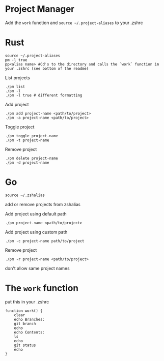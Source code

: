 # Project Manager

Add the `work` function and `source ~/.project-aliases` to your .zshrc 

# Rust
```
source ~/.project-aliases
pm -l true
pp<alias name> #Cd's to the directory and calls the `work` function in your .zshrc (see bottom of the readme)
```

List projects
```
./pm list
./pm -l
./pm -l true # different formatting
```

Add project
```
./pm add project-name <path/to/project>
./pm -a project-name <path/to/project>
```

Toggle project
```
./pm toggle project-name 
./pm -t project-name 
```
Remove project
```
./pm delete project-name 
./pm -d project-name 
```


# Go
```
source ~/.zshalias
```

add or remove projects from zshalias

Add project using default path

```
./pm project-name <path/to/project>
```

Add project using custom path

```
./pm -c project-name path/to/project
```

Remove project

```
./pm -r project-name <path/to/project>
```

don't allow same project names


# The `work` function
put this in your .zshrc
```
function work() {
	clear
	echo Branches:
	git branch
	echo
	echo Contents:
	ls
	echo
	git status
	echo
}
```
